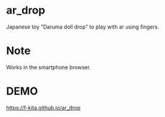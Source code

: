 # ar_drop
Japanese toy "Daruma doll drop" to play with ar using fingers.


# Note
Works in the smartphone browser.


# DEMO
https://f-kita.github.io/ar_drop
